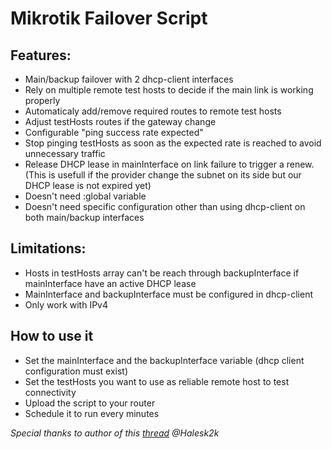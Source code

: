 # Mikrotik Failover Script
## Features:
- Main/backup failover with 2 dhcp-client interfaces
- Rely on multiple remote test hosts to decide if the main link is working properly
- Automaticaly add/remove required routes to remote test hosts
- Adjust testHosts routes if the gateway change
- Configurable "ping success rate expected"
- Stop pinging testHosts as soon as the expected rate is reached to avoid unnecessary traffic
- Release DHCP lease in mainInterface on link failure to trigger a renew.
(This is usefull if the provider change the subnet on its side but our DHCP lease is not expired yet)
- Doesn't need :global variable
- Doesn't need specific configuration other than using dhcp-client on both main/backup interfaces

## Limitations:
- Hosts in testHosts array can't be reach through backupInterface if mainInterface have an active DHCP lease
- MainInterface and backupInterface must be configured in dhcp-client
- Only work with IPv4

## How to use it
- Set the mainInterface and the backupInterface variable (dhcp client configuration must exist)
- Set the testHosts you want to use as reliable remote host to test connectivity
- Upload the script to your router
- Schedule it to run every minutes  

*Special thanks to author of this [thread](https://forum.mikrotik.com/viewtopic.php?p=875199&hilit=renew+ip#p875199) @Halesk2k*
